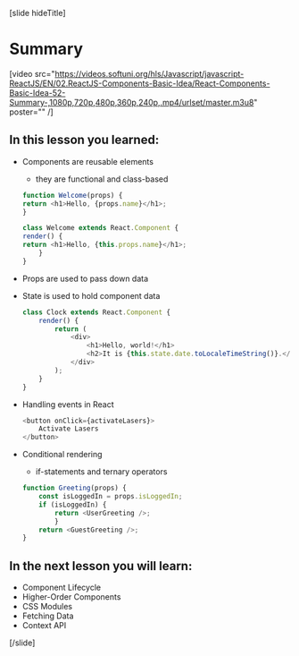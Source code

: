 [slide hideTitle]
# Summary

[video src="https://videos.softuni.org/hls/Javascript/javascript-ReactJS/EN/02.ReactJS-Components-Basic-Idea/React-Components-Basic-Idea-52-Summary-,1080p,720p,480p,360p,240p,.mp4/urlset/master.m3u8" poster="" /]

## In this lesson you learned:

- Components are reusable elements
    * they are functional and class-based
    ```js
    function Welcome(props) {
    return <h1>Hello, {props.name}</h1>;
    }
    ```

    ```js
    class Welcome extends React.Component {
    render() {
    return <h1>Hello, {this.props.name}</h1>;
        }
    }
    ```
- Props are used to pass down data
- State is used to hold component data

    ```js
    class Clock extends React.Component {
        render() {
            return (
                <div>
                    <h1>Hello, world!</h1>
                    <h2>It is {this.state.date.toLocaleTimeString()}.</h2>
                </div>
            );
        }
    }
    ```
- Handling events in React

    ```js
    <button onClick={activateLasers}>  
        Activate Lasers
    </button>
    ```

- Conditional rendering
    * if-statements and ternary operators

    ```js
    function Greeting(props) {
        const isLoggedIn = props.isLoggedIn;
        if (isLoggedIn) {    
            return <UserGreeting />;  
            }  
        return <GuestGreeting />;
    }
    ```

## In the next lesson you will learn:

- Component Lifecycle
- Higher-Order Components
- CSS Modules
- Fetching Data
- Context API

[/slide]